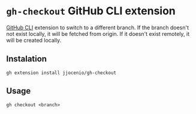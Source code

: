 # `gh-checkout` GitHub CLI extension

[GitHub CLI](https://github.com/cli/cli) extension to switch to a different branch. If the branch doesn't not exist locally, it will be fetched from origin. If it doesn't exist remotely, it will be created locally.

## Instalation
```
gh extension install jjocenio/gh-checkout
```

## Usage
```
gh checkout <branch>
```

